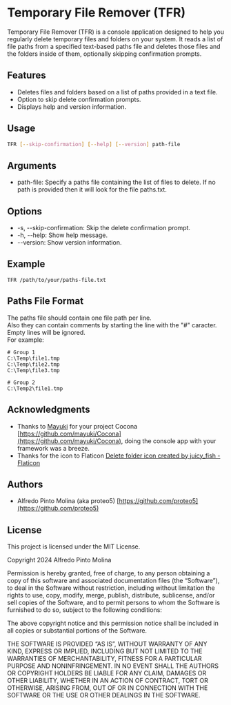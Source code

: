 # Temporary File Remover (TFR)

Temporary File Remover (TFR) is a console application designed to help you regularly delete temporary files and folders on your system. It reads a list of file paths from a specified text-based paths file and deletes those files and the folders inside of them, optionally skipping confirmation prompts.

## Features
- Deletes files and folders based on a list of paths provided in a text file.
- Option to skip delete confirmation prompts.
- Displays help and version information.

## Usage

```sh
TFR [--skip-confirmation] [--help] [--version] path-file
```

## Arguments
- path-file: Specify a paths file containing the list of files to delete. If no path is provided then it will look for the file paths.txt.

## Options
- -s, --skip-confirmation: Skip the delete confirmation prompt.
- -h, --help: Show help message.
- --version: Show version information.

## Example

```
TFR /path/to/your/paths-file.txt
```

## Paths File Format
The paths file should contain one file path per line.  
Also they can contain comments by starting the line with the "#" caracter.  
Empty lines will be ignored.  
For example:

```
# Group 1
C:\Temp\file1.tmp
C:\Temp\file2.tmp
C:\Temp\file3.tmp

# Group 2
C:\Temp2\file1.tmp
```
## Acknowledgments

* Thanks to [Mayuki](https://github.com/mayuki) for your project Cocona [https://github.com/mayuki/Cocona](https://github.com/mayuki/Cocona), doing the console app with your framework was a breeze.
* Thanks for the icon to Flaticon [Delete folder icon created by juicy_fish - Flaticon](https://www.flaticon.com/free-icons/delete-folder)

## Authors

- Alfredo Pinto Molina (aka proteo5) [https://github.com/proteo5](https://github.com/proteo5)

## License
This project is licensed under the MIT License.

Copyright 2024 Alfredo Pinto Molina

Permission is hereby granted, free of charge, to any person obtaining a copy of this software and associated documentation files (the “Software”), to deal in the Software without restriction, including without limitation the rights to use, copy, modify, merge, publish, distribute, sublicense, and/or sell copies of the Software, and to permit persons to whom the Software is furnished to do so, subject to the following conditions:

The above copyright notice and this permission notice shall be included in all copies or substantial portions of the Software.

THE SOFTWARE IS PROVIDED “AS IS”, WITHOUT WARRANTY OF ANY KIND, EXPRESS OR IMPLIED, INCLUDING BUT NOT LIMITED TO THE WARRANTIES OF MERCHANTABILITY, FITNESS FOR A PARTICULAR PURPOSE AND NONINFRINGEMENT. IN NO EVENT SHALL THE AUTHORS OR COPYRIGHT HOLDERS BE LIABLE FOR ANY CLAIM, DAMAGES OR OTHER LIABILITY, WHETHER IN AN ACTION OF CONTRACT, TORT OR OTHERWISE, ARISING FROM, OUT OF OR IN CONNECTION WITH THE SOFTWARE OR THE USE OR OTHER DEALINGS IN THE SOFTWARE.